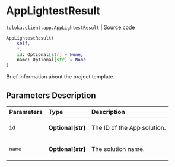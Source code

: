 # AppLightestResult
`toloka.client.app.AppLightestResult` | [Source code](https://github.com/Toloka/toloka-kit/blob/v1.2.0/src/client/app/__init__.py#L34)

```python
AppLightestResult(
    self,
    *,
    id: Optional[str] = None,
    name: Optional[str] = None
)
```

Brief information about the project template.

## Parameters Description

| Parameters | Type | Description |
| :----------| :----| :-----------|
`id`|**Optional\[str\]**|<p>The ID of the App solution.</p>
`name`|**Optional\[str\]**|<p>The solution name.</p>
